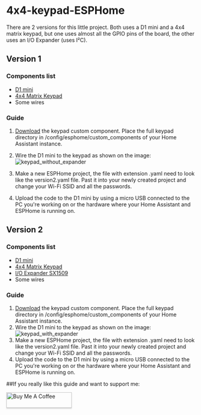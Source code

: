 # 4x4-keypad-ESPHome

There are 2 versions for this little project. Both uses a D1 mini and a 4x4 matrix keypad, but one uses almost all the GPIO pins of the board, the other uses an I/O Expander (uses I²C). 

## Version 1
### Components list
* [D1 mini](https://www.aliexpress.com/item/1005001604805832.html)
* [4x4 Matrix Keypad](https://www.aliexpress.com/item/4000873237364.html)
* Some wires
### Guide
1) [Download](https://github.com/ssieb/custom_components/tree/master/keypad) the keypad custom component. Place the full keypad directory in /config/esphome/custom_components of your Home Assistant instance. 
2) Wire the D1 mini to the keypad as shown on the image: ![keypad_without_expander](https://user-images.githubusercontent.com/80924413/136712899-72927ca9-6afb-4dac-8479-22d9ad7cd70d.jpg)

3) Make a new ESPHome project, the file with extension .yaml need to look like the version2.yaml file. Past it into your newly created project and change your Wi-Fi SSID and all the passwords.
4) Upload the code to the D1 mini by using a micro USB connected to the PC you're working on or the hardware where your Home Assistant and ESPHome is running on.  

## Version 2
### Components list
* [D1 mini](https://www.aliexpress.com/item/1005001604805832.html)
* [4x4 Matrix Keypad](https://www.aliexpress.com/item/4000873237364.html)
* [I/O Expander SX1509](https://www.aliexpress.com/item/32778886595.html)
* Some wires
### Guide
1) [Download](https://github.com/ssieb/custom_components/tree/master/keypad) the keypad custom component. Place the full keypad directory in /config/esphome/custom_components of your Home Assistant instance. 
2) Wire the D1 mini to the keypad as shown on the image: ![keypad_with_expander](https://user-images.githubusercontent.com/80924413/136712563-da5e8959-ab6d-4f21-8b23-9407ec69e91a.jpg)
3) Make a new ESPHome project, the file with extension .yaml need to look like the version2.yaml file. Past it into your newly created project and change your Wi-Fi SSID and all the passwords.
4) Upload the code to the D1 mini by using a micro USB connected to the PC you're working on or the hardware where your Home Assistant and ESPHome is running on.

##If you really like this guide and want to support me:

<a href="https://www.buymeacoffee.com/rubs" target="_blank"><img src="https://www.buymeacoffee.com/assets/img/custom_images/orange_img.png" alt="Buy Me A Coffee" style="height: 41px !important;width: 174px !important;box-shadow: 0px 3px 2px 0px rgba(190, 190, 190, 0.5) !important;-webkit-box-shadow: 0px 3px 2px 0px rgba(190, 190, 190, 0.5) !important;" ></a> 
